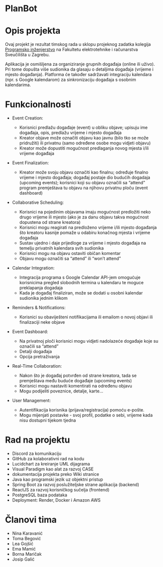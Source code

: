 # PlanBot 

# Opis projekta
Ovaj projekt je rezultat timskog rada u sklopu projeknog zadatka kolegija [Programsko inženjerstvo](https://www.fer.unizg.hr/predmet/proinz) na Fakultetu elektrotehnike i računarstva Sveučilišta u Zagrebu. 

Aplikacija je osmišljena za organiziranje grupnih događaja (online ili uživo). Pri tome dopušta više 
sudionika da glasaju o detaljima događaja (vrijeme i mjesto događanja). Platforma će također 
sadržavati integraciju kalendara (npr. s Google kalendarom) za sinkronizaciju događaja s osobnim 
kalendarima.

# Funkcionalnosti
- Event Creation: 
  - Korisnici predlažu događaje (event) u obliku objave; upisuju ime događaja, opis, predlažu vrijeme i mjesto događaja
  - Kreator objave može označiti objavu kao javnu (bilo tko se može pridružiti) ili privatnu (samo određene osobe mogu vidjeti objavu) 
  - Kreator može dopustiti mogućnost predlaganja novog mjesta i/ili vrijeme događaja
    
- Event Finalization: 
  - Kreator može svoju objavu označiti kao finalnu; određuje finalno vrijeme i mjesto 
događaja; događaj postaje dio budućih dogadaja (upcoming events); korisnici koji 
su objavu označili sa “attend” program premještava tu objavu na njihovu privatnu 
ploču (event dashboard)

- Collaborative Scheduling: 
    - Korisnici na pojedinim objavama imaju mogućnost predložiti neko drugo vrijeme ili 
mjesto (ako je za danu objavu takva mogućnost dopustena od strane kreatora) 
  - Korisnici mogu reagirati na predloženo vrijeme i/ili mjesto događanja što kreatoru 
kasnije pomaže u odabiru konačnog mjesta i vrijeme događaja 
  - Sustav ujedno i daje prijedloge za vrijeme i mjesto događaja na temelju privatnih 
kalendara svih sudionika 
  - Korisnici mogu na objavu ostaviti običan komentar 
  - Objavu mogu označiti sa “attend” ili “won’t attend” 

- Calendar Integration: 
  - Integracija programa s Google Calendar API-jem omogućuje korisnicima pregled 
slobodnih termina u kalendaru te moguce preklapanja dogadaja 
  - Kada je događaj finaliziran, može se dodati u osobni kalendar sudionika jednim 
klikom 

- Reminders & Notifications: 
  - Korisnici su obaviješteni notifikacijama ili emailom o novoj objavi ili finalizaciji neke 
objave

- Event Dashboard: 
  - Na privatnoj ploči korisnici mogu vidjeti nadolazeće događaje koje su označili sa “attend” 
  - Detalji događaja 
  - Opcija pretraživanja
 
- Real-Time Collaboration: 
  - Nakon što je događaj potvrđen od strane kreatora, tada se premještava među buduće događaje (upcoming events) 
  - Korisnici mogu nastaviti komentirati na određenu objavu 
  - Mogu podijeliti poveznice, detalje, karte…
 
- User Management: 
  - Autentifikacija korisnika (prijava/registracija) pomoću e-pošte. 
  - Mogu mijenjati postavke - svoj profil, podatke o sebi, vrijeme kada nisu dostupni tijekom tjedna

# Rad na projektu

- Discord za komunikaciju
- GitHub za kolaborativni rad na kodu
- Lucidchart za kreiranje UML dijagrama 
- Visual Paradigm kao alat za razvoj CASE
- dokumentacija projekta preko Wiki stranice
- Java kao programski jezik uz objektni pristup
- Spring Boot za razvoj poslužiteljske strane aplikacija (backend)
- ReactJS za razvoj korisničkog sučelja (frontend)
- PostgreSQL baza podataka
- Deployment: Render, Docker i Amazon AWS

# Članovi tima 
- Nina Karavanić
- Toma Begović
- Lea Gojšić
- Ema Mamić
- Borna Maričak
- Josip Galić
